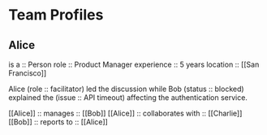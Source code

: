# Team Profiles

## Alice
is a :: Person
role :: Product Manager
experience :: 5 years
location :: [[San Francisco]]

Alice (role :: facilitator) led the discussion while Bob (status :: blocked) 
explained the (issue :: API timeout) affecting the authentication service.

[[Alice]] :: manages :: [[Bob]]
[[Alice]] :: collaborates with :: [[Charlie]]  
[[Bob]] :: reports to :: [[Alice]]